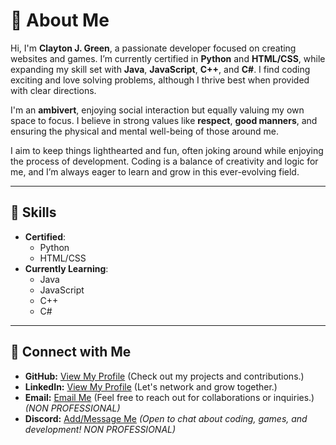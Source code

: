 # 👋 About Me

Hi, I'm **Clayton J. Green**, a passionate developer focused on creating websites and games. I’m currently certified in **Python** and **HTML/CSS**, while expanding my skill set with **Java**, **JavaScript**, **C++**, and **C#**. I find coding exciting and love solving problems, although I thrive best when provided with clear directions.

I'm an **ambivert**, enjoying social interaction but equally valuing my own space to focus. I believe in strong values like **respect**, **good manners**, and ensuring the physical and mental well-being of those around me.

I aim to keep things lighthearted and fun, often joking around while enjoying the process of development. Coding is a balance of creativity and logic for me, and I’m always eager to learn and grow in this ever-evolving field.

---

## 🚀 Skills
- **Certified**: 
  - Python 
  - HTML/CSS
- **Currently Learning**: 
  - Java 
  - JavaScript 
  - C++
  - C#

---

## 🔗 Connect with Me

- **GitHub:** [View My Profile](https://github.com/Cgree791) (Check out my projects and contributions.)
- **LinkedIn:** [View My Profile](https://www.linkedin.com/in/clayton-green-256477300) (Let's network and grow together.)
- **Email:** [Email Me](https://mail.google.com/mail/?view=cm&fs=1&to=cjwalkscool@gmail.com) (Feel free to reach out for collaborations or inquiries.) *(NON PROFESSIONAL)*
- **Discord:** [Add/Message Me](https://discord.com/users/595681336816173074) *(Open to chat about coding, games, and development! NON PROFESSIONAL)*

